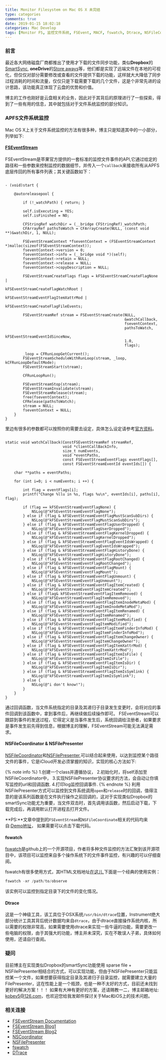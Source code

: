 ```yaml
---
title: Monitor Filesystem on Mac OS X 未完结
type: categories
comments: true
date: 2019-01-15 18:02:18
categories: Mac Develop
tags: [Monitor FS, 监控文件系统, FSEvent, MACF, fswatch, Dtrace, NSFileCoordinate]
---
```


### 前言

最近各大网络磁盘厂商都推出了使用才下载的文件同步功能，类似**Dropbox**的[SmartSync](https://www.dropbox.com/smartsync), **oneDrive**的[Store aways](https://www.theverge.com/2018/9/24/17896018/microsoft-onedrive-files-on-demand-macos-mac-feature)等，他们都是实现了远端文件在本地的可视化，但仅仅对部分需要修改或查看的文件提供下载的功能，这样就大大降低了同步过程消耗的时间和流量，仅仅只是下载需要下载的几个文件，这是个非常先进的设计思路，该功能真正体现了云盘的优势和价值。

博主的工作也刚好是云盘相关的业务，因此对于其背后的原理进行了一些探索，得到了一些有用的信息，其中就包括对于文件系统监控的部分知识。

<!-- more -->

### APFS文件系统监控

Mac OS X上关于文件系统监控的方法有很多种，博主只是知道其中的一小部分，列举如下:

#### [FSEventStream](https://developer.apple.com/library/archive/documentation/Darwin/Conceptual/FSEvents_ProgGuide/UsingtheFSEventsFramework/UsingtheFSEventsFramework.html)

FSEventStream是苹果官方提供的一套标准的监控文件事件的API,它通过给定的路径和一些参数来控制监控的数据细节，并传入一个`callback`来接收所有从APFS底层传回的所有事件列表；其关键函数如下：
```objc  注册函数

- (void)start {
    
    @autoreleasepool {
        
        if (!_watchPath) { return; }
        
        self.isExecuting = YES;
        self.isFinished = NO;
        
        CFStringRef watchDir = (__bridge CFStringRef)_watchPath;
        CFArrayRef pathsToWatch = CFArrayCreate(NULL, (const void **)&watchDir, 1, NULL);
        
        FSEventStreamContext *fseventContext = (FSEventStreamContext *)malloc(sizeof(FSEventStreamContext));
        fseventContext->version = 0;
        fseventContext->info = (__bridge void *)(self);
        fseventContext->retain = NULL;
        fseventContext->release = NULL;
        fseventContext->copyDescription = NULL;
        
        FSEventStreamCreateFlags flags = kFSEventStreamCreateFlagNone |
                                         kFSEventStreamCreateFlagWatchRoot |
                                         kFSEventStreamEventFlagItemXattrMod |
                                         kFSEventStreamCreateFlagFileEvents;
        
        FSEventStreamRef stream = FSEventStreamCreate(NULL,
                                                      &watchCallback,
                                                      fseventContext,
                                                      pathsToWatch,
                                                      kFSEventStreamEventIdSinceNow,
                                                      1.0,
                                                      flags);
        
        _loop = CFRunLoopGetCurrent();
        FSEventStreamScheduleWithRunLoop(stream, _loop, kCFRunLoopDefaultMode);
        FSEventStreamStart(stream);
        
        CFRunLoopRun();
        
        FSEventStreamStop(stream);
        FSEventStreamInvalidate(stream);
        FSEventStreamRelease(stream);
        free(fseventContext);
        CFRelease(pathsToWatch);
        stream = NULL;
        fseventContext = NULL;
    }
}

```
里边有很多的参数都可以按照你的需要去设定，具体怎么设定请参考[官方资料](https://developer.apple.com/library/archive/documentation/Darwin/Conceptual/FSEvents_ProgGuide/UsingtheFSEventsFramework/UsingtheFSEventsFramework.html)。

```objc 回调函数

static void watchCallback(ConstFSEventStreamRef streamRef,
                          void *clientCallBackInfo,
                          size_t numEvents,
                          void *eventPaths,
                          const FSEventStreamEventFlags eventFlags[],
                          const FSEventStreamEventId eventIds[]) {
    
    char **paths = eventPaths;
    
    for (int i=0; i < numEvents; i ++) {
        
        int flag = eventFlags[i];
        printf("Change %llu in %s, flags %u\n", eventIds[i], paths[i], flag);
        
        if (flag == kFSEventStreamEventFlagNone) {
            NSLog(@"kFSEventStreamEventFlagNone");
        } else if (flag & kFSEventStreamEventFlagMustScanSubDirs) {
            NSLog(@"kFSEventStreamEventFlagMustScanSubDirs");
        } else if (flag & kFSEventStreamEventFlagUserDropped) {
            NSLog(@"kFSEventStreamEventFlagUserDropped");
        } else if (flag & kFSEventStreamEventFlagKernelDropped) {
            NSLog(@"kFSEventStreamEventFlagKernelDropped");
        } else if (flag & kFSEventStreamEventFlagEventIdsWrapped) {
            NSLog(@"kFSEventStreamEventFlagEventIdsWrapped");
        } else if (flag & kFSEventStreamEventFlagHistoryDone) {
            NSLog(@"kFSEventStreamEventFlagHistoryDone");
        } else if (flag & kFSEventStreamEventFlagRootChanged) {
            NSLog(@"kFSEventStreamEventFlagRootChanged");
        } else if (flag & kFSEventStreamEventFlagMount) {
            NSLog(@"kFSEventStreamEventFlagMount");
        } else if (flag & kFSEventStreamEventFlagUnmount) {
            NSLog(@"kFSEventStreamEventFlagUnmount");
        } else if (flag & kFSEventStreamEventFlagItemCreated) {
            NSLog(@"kFSEventStreamEventFlagItemCreated");
        } else if (flag& kFSEventStreamEventFlagItemRemoved) {
            NSLog(@"kFSEventStreamEventFlagItemRemoved");
        } else if (flag & kFSEventStreamEventFlagItemInodeMetaMod) {
            NSLog(@"kFSEventStreamEventFlagItemInodeMetaMod");
        } else if (flag & kFSEventStreamEventFlagItemRenamed) {
            NSLog(@"kFSEventStreamEventFlagItemRenamed");
        } else if (flag & kFSEventStreamEventFlagItemModified) {
            NSLog(@"kFSEventStreamEventFlagItemModified");
        } else if (flag & kFSEventStreamEventFlagItemFinderInfoMod) {
            NSLog(@"kFSEventStreamEventFlagItemFinderInfoMod");
        } else if (flag & kFSEventStreamEventFlagItemChangeOwner) {
            NSLog(@"kFSEventStreamEventFlagItemChangeOwner");
        } else if (flag & kFSEventStreamEventFlagItemXattrMod) {
            NSLog(@"kFSEventStreamEventFlagItemXattrMod");
        } else if (flag & kFSEventStreamEventFlagItemIsFile) {
            NSLog(@"kFSEventStreamEventFlagItemIsFile");
        } else if (flag & kFSEventStreamEventFlagItemIsDir) {
            NSLog(@"kFSEventStreamEventFlagItemIsDir");
        } else if (flag & kFSEventStreamEventFlagItemIsSymlink) {
            NSLog(@"kFSEventStreamEventFlagItemIsSymlink");
        } else {
            NSLog(@"i don't know!");
        }
    }
}

```
通过回调函数，当文件系统指定的目录及其递归子目录发生变更时，会将对应的事件回调到该函数中，拿到事件后，再继续做后续操作即可。
FSEventStream可以跟踪到事件的发送过程，它得定义是当事件发生后，系统回调给注册者，如果要求是事件发生前先得到信息，根据博主的理解，FSEventStream可能无法满足需求。

#### NSFileCoordinator & NSFilePresenter
[NSFileCoordinator](https://developer.apple.com/documentation/foundation/nsfilecoordinator)和[NSFilePresenter](https://developer.apple.com/documentation/foundation/nsfilepresenter),可以结合起来使用，以达到监控某个路径文件的事件，它是iCloud开发必须掌握的知识，实现的核心方法如下:

{% note info %}
1.创建一个class并遵循<NSFilePresenter>协议，
2.初始化时，将self添加至NSFileCoordinator中，
3.实现NSFilePresenter协议要求的方法，会自动让你填写监控的url和回调函数.
4.打印log监控回调事件.
{% endnote %}
利用NSFilePresenter方式可以监控到文件系统调用`open`和`release`时的回调，值得注意的是该系列函数是在文件执行操作之前回调的，这对于实现类似Dropbox的smartSync功能尤为重要，当文件双击时，首先调用该函数，然后启动下载，下载完成后，再调用默认打开进程去打开文件。

**PS:**文章中提到的``FSEventStream``和``NSFileCoordinate``相关的代码均来自:[Demo地址](https://github.com/KobeLuo/DemoRepo/tree/develop/HybridDemo)， 如果需要可以点击下载代码。

#### fswatch

[fswatch](https://github.com/emcrisostomo/fswatch)是github上的一个开源项目，作者将多种文件监控的方法汇聚到该开源项目中，该项目可以监控来自多个操作系统下的文件事件监控，有兴趣的可以仔细查阅。

fswatch有很多使用方式，其HTML文档地址[在这儿](https://emcrisostomo.github.io/fswatch/doc/),下面是一个经典的使用实例： 

```javascript
fswatch -xr /path/to/observe
```
该实例可以监控到指定目录下的文件的变化情况。

#### Dtrace

这是一个神级工具，该工具位于OSX系统`/usr/bin/dtrace`位置，Instrument绝大部分统计工具其背后统计数据均来自`dtrace`，由于dtrace直接操作系统内核，所以需要的权限非常高，如果需要使用dtrace来实现一些牛逼的功能，需要更改一些电脑的权限，由于其强大的功能，博主并未深究，实在不敢误人子弟，具体如何使用，还请自行查阅。


### 疑问

目前博主在实现类似Dropbox的smartSync功能使用 sparse file + NSFilePresenter相结合的方式，可以实现功能，但由于NSFilePresenter只能监控某一个文件，如果想要获得指定目录及其递归子目录监控，就需要建立大量的FilePresenter，这在性能上是一个瓶颈，也是一种不太好的方式，目前还未找到更好的解决方案！！！
如果有大神有更好的方案，还请赐教一二，博主邮箱地址: kobev5@126.com，也欢迎您给我发邮件探讨关于Mac和iOS上的技术问题。


### 相关连接
 
- [FSEventStream Documentation](https://developer.apple.com/library/archive/documentation/Darwin/Conceptual/FSEvents_ProgGuide/UsingtheFSEventsFramework/UsingtheFSEventsFramework.html)
- [FSEventStream Blog1](https://www.jianshu.com/p/7c37b39b143e)
- [FSEventStream Blog2](https://blog.csdn.net/lovechris00/article/details/78080598)
- [NSCoordinator](https://developer.apple.com/documentation/foundation/nsfilecoordinator)
- [NSFilePresenter](https://developer.apple.com/documentation/foundation/nsfilepresenter)
- [fswatch](https://github.com/emcrisostomo/fswatch)
- [DTrace](http://dtrace.org/blogs/brendan/2011/10/10/top-10-dtrace-scripts-for-mac-os-x/)